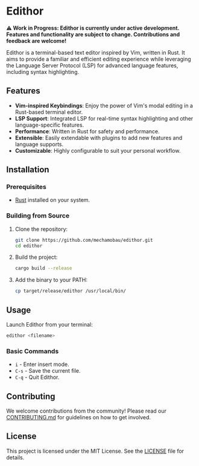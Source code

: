 # Edithor

**⚠️ Work in Progress: Edithor is currently under active development. Features and functionality are subject to change. Contributions and feedback are welcome!**

Edithor is a terminal-based text editor inspired by Vim, written in Rust. It aims to provide a familiar and efficient editing experience while leveraging the Language Server Protocol (LSP) for advanced language features, including syntax highlighting.

## Features

- **Vim-inspired Keybindings**: Enjoy the power of Vim's modal editing in a Rust-based terminal editor.
- **LSP Support**: Integrated LSP for real-time syntax highlighting and other language-specific features.
- **Performance**: Written in Rust for safety and performance.
- **Extensible**: Easily extendable with plugins to add new features and language supports.
- **Customizable**: Highly configurable to suit your personal workflow.

## Installation

### Prerequisites

- [Rust](https://www.rust-lang.org/tools/install) installed on your system.

### Building from Source

1. Clone the repository:
    ```sh
    git clone https://github.com/mechamobau/edithor.git
    cd edithor
    ```

2. Build the project:
    ```sh
    cargo build --release
    ```

3. Add the binary to your PATH:
    ```sh
    cp target/release/edithor /usr/local/bin/
    ```

## Usage

Launch Edithor from your terminal:
```sh
edithor <filename>
```

### Basic Commands

- `i` - Enter insert mode.
- `C-s` - Save the current file.
- `C-q` - Quit Edithor.

## Contributing

We welcome contributions from the community! Please read our [CONTRIBUTING.md](./CONTRIBUTING.md) for guidelines on how to get involved.

## License

This project is licensed under the MIT License. See the [LICENSE](./LICENSE.md) file for details.
